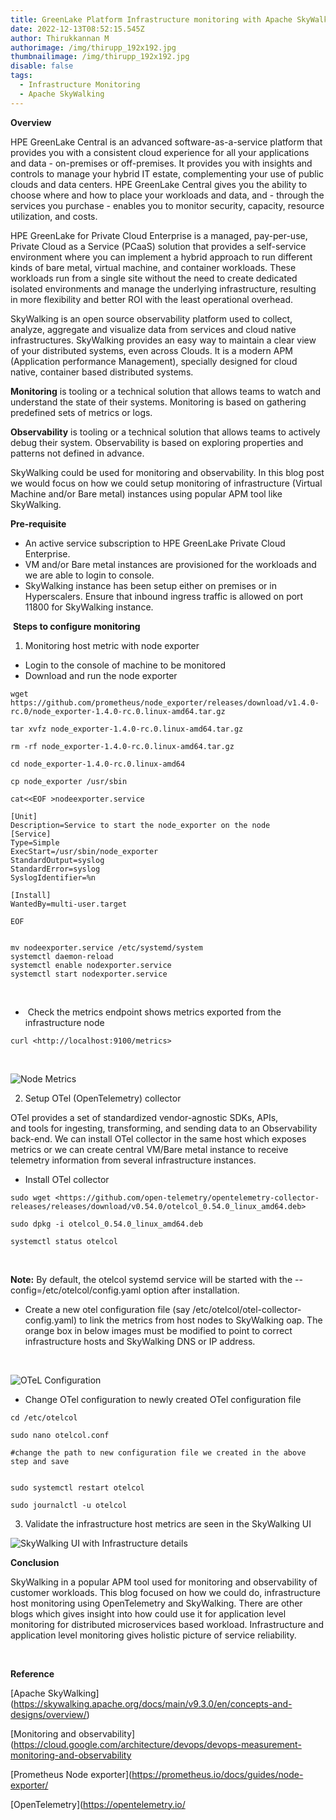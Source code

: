 ```yaml
---
title: GreenLake Platform Infrastructure monitoring with Apache SkyWalking
date: 2022-12-13T08:52:15.545Z
author: Thirukkannan M
authorimage: /img/thirupp_192x192.jpg
thumbnailimage: /img/thirupp_192x192.jpg
disable: false
tags:
  - Infrastructure Monitoring
  - Apache SkyWalking
---
```

**Overview**

HPE GreenLake Central is an advanced software-as-a-service platform that provides you with a consistent cloud experience for all your applications and data - on-premises or off-premises. It provides you with insights and controls to manage your hybrid IT estate, complementing your use of public clouds and data centers. HPE GreenLake Central gives you the ability to choose where and how to place your workloads and data, and - through the services you purchase - enables you to monitor security, capacity, resource utilization, and costs.

HPE GreenLake for Private Cloud Enterprise is a managed, pay-per-use, Private Cloud as a Service (PCaaS) solution that provides a self-service environment where you can implement a hybrid approach to run different kinds of bare metal, virtual machine, and container workloads. These workloads run from a single site without the need to create dedicated isolated environments and manage the underlying infrastructure, resulting in more flexibility and better ROI with the least operational overhead.

SkyWalking is an open source observability platform used to collect, analyze, aggregate and visualize data from services and cloud native infrastructures. SkyWalking provides an easy way to maintain a clear view of your distributed systems, even across Clouds. It is a modern APM (Application performance Management), specially designed for cloud native, container based distributed systems.

**Monitoring** is tooling or a technical solution that allows teams to watch and understand the state of their systems. Monitoring is based on gathering predefined sets of metrics or logs.

**Observability** is tooling or a technical solution that allows teams to actively debug their system. Observability is based on exploring properties and patterns not defined in advance.

SkyWalking could be used for monitoring and observability. In this blog post we would focus on how we could setup monitoring of infrastructure (Virtual Machine and/or Bare metal) instances using popular APM tool like SkyWalking.

**Pre-requisite**

* An active service subscription to HPE GreenLake Private Cloud Enterprise.
* VM and/or Bare metal instances are provisioned for the workloads and we are able to login to console.
* SkyWalking instance has been setup either on premises or in Hyperscalers. Ensure that inbound ingress traffic is allowed on port 11800 for SkyWalking instance.

 **Steps to configure monitoring**

1. Monitoring host metric with node exporter

* Login to the console of machine to be monitored
* Download and run the node exporter

```
wget https://github.com/prometheus/node_exporter/releases/download/v1.4.0-rc.0/node_exporter-1.4.0-rc.0.linux-amd64.tar.gz

tar xvfz node_exporter-1.4.0-rc.0.linux-amd64.tar.gz

rm -rf node_exporter-1.4.0-rc.0.linux-amd64.tar.gz

cd node_exporter-1.4.0-rc.0.linux-amd64

cp node_exporter /usr/sbin

cat<<EOF >nodeexporter.service

[Unit]
Description=Service to start the node_exporter on the node
[Service]
Type=Simple
ExecStart=/usr/sbin/node_exporter
StandardOutput=syslog
StandardError=syslog
SyslogIdentifier=%n

[Install]
WantedBy=multi-user.target

EOF


mv nodeexporter.service /etc/systemd/system
systemctl daemon-reload
systemctl enable nodexporter.service
systemctl start nodexporter.service
```

 

*  Check the metrics endpoint shows metrics exported from the infrastructure node

```
curl <http://localhost:9100/metrics>
```

 

![](/img/node_metrics.png "Node Metrics")

2. Setup OTel (OpenTelemetry) collector

OTel provides a set of standardized vendor-agnostic SDKs, APIs, and tools for ingesting, transforming, and sending data to an Observability back-end. We can install OTel collector in the same host which exposes metrics or we can create central VM/Bare metal instance to receive telemetry information from several infrastructure instances.

* Install OTel collector

```
sudo wget <https://github.com/open-telemetry/opentelemetry-collector-releases/releases/download/v0.54.0/otelcol_0.54.0_linux_amd64.deb>

sudo dpkg -i otelcol_0.54.0_linux_amd64.deb

systemctl status otelcol
```

 

**Note:** By default, the otelcol systemd service will be started with the --config=/etc/otelcol/config.yaml option after installation.

* Create a new otel configuration file (say /etc/otelcol/otel-collector-config.yaml) to link the metrics from host nodes to SkyWalking oap. The orange box in below images must be modified to point to correct infrastructure hosts and SkyWalking DNS or IP address.

  

![](/img/otel_collector_configuration.png "OTeL Configuration")

* Change OTel configuration to newly created OTel configuration file

```
cd /etc/otelcol

sudo nano otelcol.conf

#change the path to new configuration file we created in the above step and save


sudo systemctl restart otelcol

sudo journalctl -u otelcol
```



3. Validate the infrastructure host metrics are seen in the SkyWalking UI 

![](/img/skywalking_vm_monitoring.png "SkyWalking UI with Infrastructure details")

**Conclusion**

SkyWalking in a popular APM tool used for monitoring and observability of customer workloads. This blog focused on how we could do, infrastructure host monitoring using OpenTelemetry and SkyWalking. There are other blogs which gives insight into how could use it for application level monitoring for distributed microservices based workload. Infrastructure and application level monitoring gives holistic picture of service reliability.

 

**Reference**

\[Apache SkyWalking](https://skywalking.apache.org/docs/main/v9.3.0/en/concepts-and-designs/overview/)

\[Monitoring and observability](<https://cloud.google.com/architecture/devops/devops-measurement-monitoring-and-observability>

\[Prometheus Node exporter](<https://prometheus.io/docs/guides/node-exporter/>

\[OpenTelemetry](<https://opentelemetry.io/>